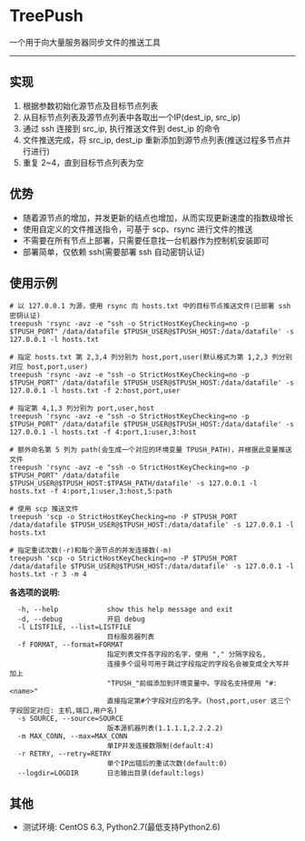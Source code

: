 TreePush
===========
一个用于向大量服务器同步文件的推送工具

--------------------

## 实现

1. 根据参数初始化源节点及目标节点列表
2. 从目标节点列表及源节点列表中各取出一个IP(dest_ip, src_ip)
3. 通过 ssh 连接到 src_ip, 执行推送文件到 dest_ip 的命令
4. 文件推送完成，将 src_ip, dest_ip 重新添加到源节点列表(推送过程多节点并行进行)
5. 重复 2~4，直到目标节点列表为空

## 优势

- 随着源节点的增加，并发更新的结点也增加，从而实现更新速度的指数级增长
- 使用自定义的文件推送指令，可基于 scp、rsync 进行文件的推送
- 不需要在所有节点上部署，只需要任意找一台机器作为控制机安装即可
- 部署简单，仅依赖 ssh(需要部署 ssh 自动密钥认证)

## 使用示例

```Shell
# 以 127.0.0.1 为源，使用 rsync 向 hosts.txt 中的目标节点推送文件(已部署 ssh 密钥认证)
treepush 'rsync -avz -e "ssh -o StrictHostKeyChecking=no -p $TPUSH_PORT" /data/datafile $TPUSH_USER@$TPUSH_HOST:/data/datafile' -s 127.0.0.1 -l hosts.txt

# 指定 hosts.txt 第 2,3,4 列分别为 host,port,user(默认格式为第 1,2,3 列分别对应 host,port,user)
treepush 'rsync -avz -e "ssh -o StrictHostKeyChecking=no -p $TPUSH_PORT" /data/datafile $TPUSH_USER@$TPUSH_HOST:/data/datafile' -s 127.0.0.1 -l hosts.txt -f 2:host,port,user

# 指定第 4,1,3 列分别为 port,user,host
treepush 'rsync -avz -e "ssh -o StrictHostKeyChecking=no -p $TPUSH_PORT" /data/datafile $TPUSH_USER@$TPUSH_HOST:/data/datafile' -s 127.0.0.1 -l hosts.txt -f 4:port,1:user,3:host

# 额外命名第 5 列为 path(会生成一个对应的环境变量 TPUSH_PATH)，并根据此变量推送文件
treepush 'rsync -avz -e "ssh -o StrictHostKeyChecking=no -p $TPUSH_PORT" /data/datafile $TPUSH_USER@$TPUSH_HOST:$TPASH_PATH/datafile' -s 127.0.0.1 -l hosts.txt -f 4:port,1:user,3:host,5:path

# 使用 scp 推送文件
treepush 'scp -o StrictHostKeyChecking=no -P $TPUSH_PORT /data/datafile $TPUSH_USER@$TPUSH_HOST:/data/datafile' -s 127.0.0.1 -l hosts.txt

# 指定重试次数(-r)和每个源节点的并发连接数(-m)
treepush 'scp -o StrictHostKeyChecking=no -P $TPUSH_PORT /data/datafile $TPUSH_USER@$TPUSH_HOST:/data/datafile' -s 127.0.0.1 -l hosts.txt -r 3 -m 4
```

**各选项的说明:**
```text
  -h, --help            show this help message and exit
  -d, --debug           开启 debug
  -l LISTFILE, --list=LISTFILE
                        目标服务器列表
  -f FORMAT, --format=FORMAT
                        指定列表文件各字段的名字，使用 "," 分隔字段名,
                        连接多个逗号可用于跳过字段指定的字段名会被变成全大写并加上
                        "TPUSH_"前缀添加到环境变量中。字段名支持使用 "#:<name>"
                        直接指定第#个字段对应的名字。(host,port,user 这三个字段固定对应: 主机,端口,用户名)
  -s SOURCE, --source=SOURCE
                        版本源机器列表(1.1.1.1,2.2.2.2)
  -m MAX_CONN, --max=MAX_CONN
                        单IP并发连接数限制(default:4)
  -r RETRY, --retry=RETRY
                        单个IP出错后的重试次数(default:0)
  --logdir=LOGDIR       日志输出目录(default:logs)

```

## 其他

- 测试环境: CentOS 6.3, Python2.7(最低支持Python2.6)
